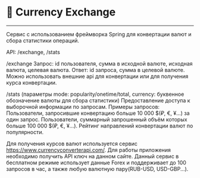 # 💱 Currency Exchange
___

Сервис с использованием фреймворка Spring для конвертации
валют и сбора статистики операций.

API: /exchange, /stats

/exchange
Запрос: id пользователя, сумма в исходной валюте, исходная валюта, целевая валюта.
Ответ: id запроса, сумма в целевой валюте.
Можно использовать внешние api для конвертации или для получения курса конвертации.

/stats (параметры mode: popularity/onetime/total, currency: буквенное обозначение валюты для сбора статистики)
Предоставление доступа к выборочной информации по запросам.
Примеры запросов:
Пользователи, запросившие конвертацию больше 10 000 $(₽, €, ¥...) за один запрос.
Пользователи, суммарный запрошенный объём которых больше 100 000 $(₽, €, ¥...).
Рейтинг направлений конвертации валют по популярности.

Для получения курсов валют используется сервис https://www.currencyconverterapi.com/. Для работы приложения необходимо получить API ключ на данном сайте. Данный сервис в бесплатном режиме использует данные Forex и поддерживает до 100 запросов в час, а также любую валютную пару(RUB-USD, USD-GBP...).
